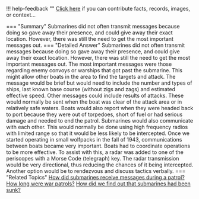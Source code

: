!!! help-feedback ""
    <a href="/feedback/" data-feedback-link>Click here</a>
    if you can contribute facts, records, images, or context…

<a id="summary"></a>
=== "Summary"
    Submarines did not often transmit messages because doing so gave away their presence, and could give away their exact location. However, there was still the need to get the most important messages out.
=== "Detailed Answer"
    Submarines did not often transmit messages because doing so gave away their presence, and could give away their exact location. However, there was still the need to get the most important messages out.
    The most important messages were those regarding enemy convoys or warships that got past the submarine. This might allow other boats in the area to find the targets and attack. The message would be brief but would need to include the number and types of ships, last known base course (without zigs and zags) and estimated effective speed.
    Other messages could include results of attacks. These would normally be sent when the boat was clear of the attack area or in relatively safe waters. Boats would also report when they were headed back to port because they were out of torpedoes, short of fuel or had serious damage and needed to end the patrol.
    Submarines would also communicate with each other. This would normally be done using high frequency radios with limited range so that it would be less likely to be intercepted. Once we started operating in small wolfpacks in the fall of 1943, communications between boats became very important. Boats had to coordinate operations to be more effective. To assist with this, a radar was added to one of the periscopes with a Morse Code (telegraph) key. The radar transmission would be very directional, thus reducing the chances of it being intercepted. Another option would be to rendezvous and discuss tactics verbally.
=== "Related Topics"
    [How did submarines receive messages during a patrol?](how-did-submarines-receive-messages-during-a-patrol.md#summary)
    [How long were war patrols?](how-long-were-war-patrols.md#summary)
    [How did we find out that submarines had been sunk?](how-did-we-find-out-that-submarines-had-been-sunk.md#summary)
